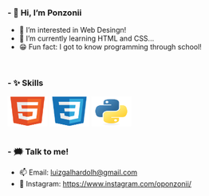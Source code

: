###  - 👋 Hi, I’m Ponzonii

- 👀 I’m interested in Web Desingn!
- 🌱 I’m currently learning HTML and CSS...
- 😁 Fun fact: I got to know programming through school!

<br>

###  - ✨ Skills
<div style="display: inline_block">
    <img align="center" alt="HTML" height="60" width="80" src="https://raw.githubusercontent.com/devicons/devicon/master/icons/html5/html5-original.svg">
  <img align="center" alt="CSS" height="60" width="80" src="https://raw.githubusercontent.com/devicons/devicon/master/icons/css3/css3-original.svg">
  <img align="center" alt="Python" height="60" width="80" src="https://raw.githubusercontent.com/devicons/devicon/master/icons/python/python-original.svg">
</div>

<br>

### - 🗯️ Talk to me!

- 📫 Email: luizgalhardolh@gmail.com
- 📸 Instagram: https://www.instagram.com/oponzonii/


